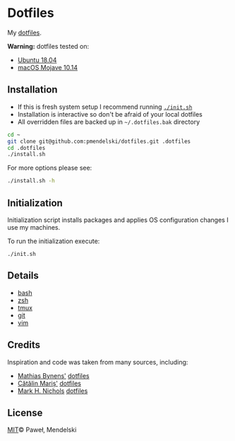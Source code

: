 # Dotfiles

My [dotfiles](https://dotfiles.github.io/).

**Warning:** dotfiles tested on:
- [Ubuntu 18.04](http://www.ubuntu.com/)
- [macOS Mojave 10.14](https://www.apple.com/lae/macos/mojave/)

## Installation

* If this is fresh system setup I recommend running [`./init.sh`](#initialization)
* Installation is interactive so don't be afraid of your local dotfiles
* All overridden files are backed up in `~/.dotfiles.bak` directory

```sh
cd ~
git clone git@github.com:pmendelski/dotfiles.git .dotfiles
cd .dotfiles
./install.sh
```

For more options please see:
```sh
./install.sh -h
```

## Initialization

Initialization script installs packages and applies OS configuration changes I use my machines.

To run the initialization execute:

```
./init.sh
```


## Details

- [bash](./bash)
- [zsh](./zsh)
- [tmux](./tmux)
- [git](./git)
- [vim](./vim)

## Credits

Inspiration and code was taken from many sources, including:

* [Mathias Bynens'](https://github.com/mathiasbynens)
  [dotfiles](https://github.com/mathiasbynens/dotfiles)
* [Cătălin Mariș'](https://github.com/alrra)
  [dotfiles](https://github.com/alrra/dotfiles)
* [Mark H. Nichols](https://github.com/zanshin)
  [dotfiles](http://zanshin.net/2013/02/02/zsh-configuration-from-the-ground-up/)

## License

[MIT](LICENSE)© Paweł‚ Mendelski

